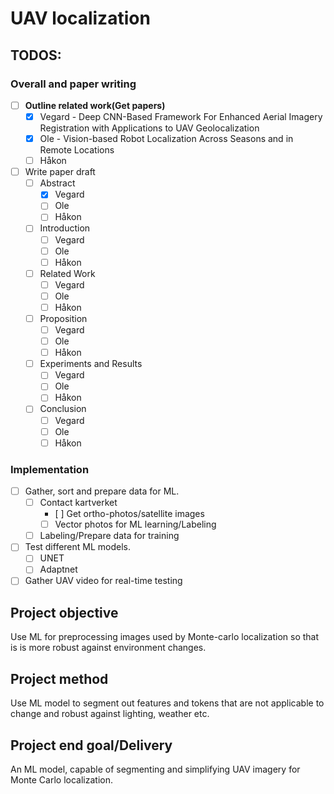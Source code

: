 # UAV localization

## TODOS:

### Overall and paper writing
- [ ] **Outline related work(Get papers)**
	- [x] Vegard - Deep CNN-Based Framework For Enhanced Aerial Imagery Registration with Applications to UAV Geolocalization
	- [x] Ole - Vision-based Robot Localization Across Seasons and in Remote Locations
	- [ ] Håkon 
- [ ] Write paper draft
	- [ ] Abstract
		- [x] Vegard
		- [ ] Ole
		- [ ] Håkon
	- [ ] Introduction
		- [ ] Vegard
		- [ ] Ole
		- [ ] Håkon
	- [ ] Related Work 
		- [ ] Vegard 
		- [ ] Ole 
		- [ ] Håkon
	- [ ] Proposition
		- [ ] Vegard
		- [ ] Ole
		- [ ] Håkon
	- [ ] Experiments and Results
		- [ ] Vegard
		- [ ] Ole
		- [ ] Håkon
	- [ ] Conclusion
		- [ ] Vegard
		- [ ] Ole
		- [ ] Håkon

### Implementation
- [ ] Gather, sort and prepare data for ML.
	- [ ] Contact kartverket
		- [ ] Get ortho-photos/satellite images
		- [ ] Vector photos for ML learning/Labeling
	- [ ] Labeling/Prepare data for training
- [ ] Test different ML models.
	- [ ] UNET 
	- [ ] Adaptnet 
- [ ] Gather UAV video for real-time testing

## Project objective 
Use ML for preprocessing images used by Monte-carlo localization so that is is more robust against environment changes.
## Project method 
Use ML model to segment out features and tokens that are not applicable to change and robust against lighting, weather etc.

## Project end goal/Delivery
An ML model, capable of segmenting and simplifying UAV imagery for Monte Carlo localization.
